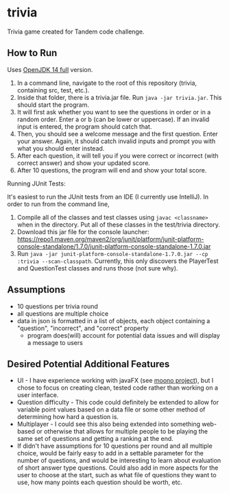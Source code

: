 # trivia
Trivia game created for Tandem code challenge.

## How to Run
Uses [OpenJDK 14 full](https://bell-sw.com/pages/downloads/?version=java-14) version.

1. In a command line, navigate to the root of this repository (trivia, containing src, test, etc.).
1. Inside that folder, there is a trivia.jar file. Run ```java -jar trivia.jar```. This should start the program.
1. It will first ask whether you want to see the questions in order or in a random order. Enter a or b (can be lower or
uppercase). If an invalid input is entered, the program should catch that.
1. Then, you should see a welcome message and the first question. Enter your answer. Again, it should catch invalid inputs
and prompt you with what you should enter instead.
1. After each question, it will tell you if you were correct or incorrect (with correct answer) and show your updated score.
1. After 10 questions, the program will end and show your total score.

Running JUnit Tests:

It's easiest to run the JUnit tests from an IDE (I currently use IntelliJ). In order to run from the command line,
1. Compile all of the classes and test classes using ```javac <classname>``` when in the directory. Put all of these classes
in the test/trivia directory.
1. Download this jar file for the console launcher: https://repo1.maven.org/maven2/org/junit/platform/junit-platform-console-standalone/1.7.0/junit-platform-console-standalone-1.7.0.jar
1. Run ```java -jar junit-platform-console-standalone-1.7.0.jar --cp :trivia --scan-classpath```. Currently, this only discovers
the PlayerTest and QuestionTest classes and runs those (not sure why).

## Assumptions
* 10 questions per trivia round
* all questions are multiple choice
* data in json is formatted in a list of objects, each object containing a "question", "incorrect", and "correct" property
    * program does(will) account for potential data issues and will display a message to users

## Desired Potential Additional Features
* UI - I have experience working with javaFX (see [moono project](https://github.com/selenaqian/moono)), but I chose to
focus on creating clean, tested code rather than working on a user interface.
* Question difficulty - This code could definitely be extended to allow for variable point values based on a data file or
some other method of determining how hard a question is.
* Multiplayer - I could see this also being extended into something web-based or otherwise that allows for multiple people
to be playing the same set of questions and getting a ranking at the end.
* If didn't have assumptions for 10 questions per round and all multiple choice, would be fairly easy to add in a settable
parameter for the number of questions, and would be interesting to learn about evaluation of short answer type questions.
Could also add in more aspects for the user to choose at the start, such as what file of questions they want to use, how many
points each question should be worth, etc.